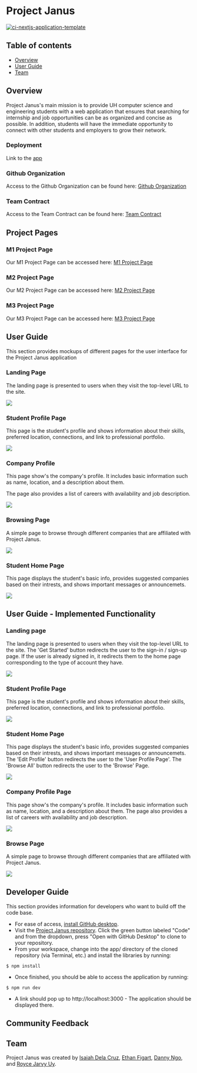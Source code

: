 # Project Janus
[![ci-nextjs-application-template](https://github.com/project-janus-3/project-janus/actions/workflows/ci.yml/badge.svg)](https://github.com/project-janus-3/project-janus/actions/workflows/ci.yml)

## Table of contents

* [Overview](#overview)
* [User Guide](#user-guide)
* [Team](#team)

## Overview

Project Janus's main mission is to provide UH computer science and engineering students with a web application that ensures that searching for internship and job opportunities can be as organized and concise as possible. In addition, students will have the immediate opportunity to connect with other students and employers to grow their network.

### Deployment

Link to the [app](https://project-janus.vercel.app/)

### Github Organization

Access to the Github Organization can be found here: [Github Organization](https://github.com/project-janus-3)

### Team Contract

Access to the Team Contract can be found here: [Team Contract](https://docs.google.com/document/d/1GqOg4DLsPoxIgjphTprqiRtj9g98ZINV9jkKbhVfkNo/edit?usp=sharing)

## Project Pages

### M1 Project Page

Our M1 Project Page can be accessed here: [M1 Project Page](https://github.com/orgs/project-janus-3/projects/2)

### M2 Project Page

Our M2 Project Page can be accessed here: [M2 Project Page](https://github.com/orgs/project-janus-3/projects/7)

### M3 Project Page

Our M3 Project Page can be accessed here: [M3 Project Page](https://github.com/orgs/project-janus-3/projects/9)

## User Guide 

This section provides mockups of different pages for the user interface for the Project Janus application

### Landing Page

The landing page is presented to users when they visit the top-level URL to the site.

![](images/projectjanus-landing-mockup.png)

### Student Profile Page

This page is the student's profile and shows information about their skills, preferred location, connections, and link to professional portfolio.

![](images/updated-student-profile.png)

### Company Profile

This page show's the company's profile. It includes basic information such as name, location, and a description about them.

The page also provides a list of careers with availability and job description.

![](images/updated-company-page.png)

### Browsing Page

A simple page to browse through different companies that are affiliated with Project Janus.

![](images/browsing-page.png) 

### Student Home Page

This page displays the student's basic info, provides suggested companies based on their intrests, and shows important messages or announcemets.

![](images/projectjanus-studenthome-mockup.png)

## User Guide - Implemented Functionality

### Landing page

The landing page is presented to users when they visit the top-level URL to the site. The 'Get Started' button redirects the user to the sign-in / sign-up page. If the user is already signed in, it redirects them to the home page corresponding to the type of account they have. 

![](images/M2_LandingPage.png)

### Student Profile Page

This page is the student's profile and shows information about their skills, preferred location, connections, and link to professional portfolio.

![](images/M2_StudentProfile.png)

### Student Home Page

This page displays the student's basic info, provides suggested companies based on their intrests, and shows important messages or announcemets. The 'Edit Profile' button redirects the user to the 'User Profile Page'. The 'Browse All' button redirects the user to the 'Browse' Page.

![](images/M2_StudentHome.png)

### Company Profile Page 

This page show's the company's profile. It includes basic information such as name, location, and a description about them. The page also provides a list of careers with availability and job description.

![](images/M2_CompanyProfile.png)

### Browse Page

A simple page to browse through different companies that are affiliated with Project Janus.

![](images/M2_Browse.png)

## Developer Guide

This section provides information for developers who want to build off the code base.

* For ease of access, [install GitHub desktop](https://desktop.github.com/download/).
* Visit the [Project Janus repository](https://github.com/project-janus-3/project-janus). Click the green button labeled "Code" and from the dropdown, press "Open with GitHub Desktop" to clone to your repository.
* From your workspace, change into the app/ directory of the cloned repository (via Terminal, etc.) and install the libraries by running:

```
$ npm install
```

* Once finished, you should be able to access the application by running:
```
$ npm run dev
```

* A link should pop up to http://localhost:3000 - The application should be displayed there.

## Community Feedback

## Team

Project Janus was created by [Isaiah Dela Cruz](https://isaiahdelacruz.github.io/), [Ethan Figart](https://efigart.github.io/), [Danny Ngo](https://danny-ngo-2005.github.io/), and [Royce Jarvy Uy](https://royce-jarvy.github.io/).

















